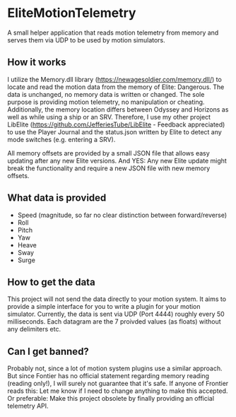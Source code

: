 # EliteMotionTelemetry
A small helper application that reads motion telemetry from memory and serves them via UDP to be used by motion simulators.

## How it works

I utilize the Memory.dll library (https://newagesoldier.com/memory.dll/) to locate and read the motion data from the memory of Elite: Dangerous. The data is unchanged, no memory data is written or changed. The sole purpose is providing motion telemetry, no manipulation or cheating. Additionally, the memory location differs between Odyssey and Horizons as well as while using a ship or an SRV. Therefore, I use my other project LibElite (https://github.com/JefferiesTube/LibElite - Feedback appreciated) to use the Player Journal and the status.json written by Elite to detect any mode switches (e.g. entering a SRV).

All memory offsets are provided by a small JSON file that allows easy updating after any new Elite versions. And YES: Any new Elite update might break the functionality and require a new JSON file with new memory offsets.

## What data is provided

* Speed (magnitude, so far no clear distinction between forward/reverse)
* Roll
* Pitch
* Yaw
* Heave
* Sway
* Surge

## How to get the data

This project will not send the data directly to your motion system. It aims to provide a simple interface for you to write a plugin for your motion simulator. Currently, the data is sent via UDP (Port 4444) roughly every 50 milliseconds. Each datagram are the 7 proivded values (as floats) without any delimiters etc.

## Can I get banned?

Probably not, since a lot of motion system plugins use a similar approach. But since Fontier has no official statement regarding memory reading (reading only!), I will surely not guarantee that it's safe. If anyone of Frontier reads this: Let me know if I need to change anything to make this accepted. Or preferable: Make this project obsolete by finally providing an official telemetry API.
